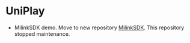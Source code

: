 # UniPlay

* MilinkSDK demo. Move to new repository [MilinkSDK][001]. This repository stopped maintenance.


[001]: https://github.com/jxfengzi/MilinkSDK  (MilinkSDK)
